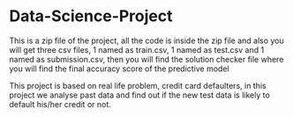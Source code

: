 # Data-Science-Project
This is a zip file of the project, all the code is inside the zip file and also you will get three csv files, 1 named as train.csv, 1 named as test.csv and 1 named as submission.csv,  then you will find the solution checker file where you will find the final accuracy score of the predictive model

This project is based on real life problem, credit card defaulters, in this project we analyse past data and find out if the new test data is likely to default his/her credit or not.
